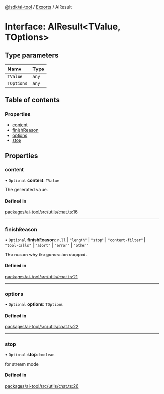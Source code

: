 [@isdk/ai-tool](../README.md) / [Exports](../modules.md) / AIResult

# Interface: AIResult\<TValue, TOptions\>

## Type parameters

| Name | Type |
| :------ | :------ |
| `TValue` | `any` |
| `TOptions` | `any` |

## Table of contents

### Properties

- [content](AIResult.md#content)
- [finishReason](AIResult.md#finishreason)
- [options](AIResult.md#options)
- [stop](AIResult.md#stop)

## Properties

### content

• `Optional` **content**: `TValue`

The generated value.

#### Defined in

[packages/ai-tool/src/utils/chat.ts:16](https://github.com/isdk/ai-tool.js/blob/c377a1408daee78a2484142b6d99ef7fbbec7c7c/src/utils/chat.ts#L16)

___

### finishReason

• `Optional` **finishReason**: ``null`` \| ``"length"`` \| ``"stop"`` \| ``"content-filter"`` \| ``"tool-calls"`` \| ``"abort"`` \| ``"error"`` \| ``"other"``

The reason why the generation stopped.

#### Defined in

[packages/ai-tool/src/utils/chat.ts:21](https://github.com/isdk/ai-tool.js/blob/c377a1408daee78a2484142b6d99ef7fbbec7c7c/src/utils/chat.ts#L21)

___

### options

• `Optional` **options**: `TOptions`

#### Defined in

[packages/ai-tool/src/utils/chat.ts:22](https://github.com/isdk/ai-tool.js/blob/c377a1408daee78a2484142b6d99ef7fbbec7c7c/src/utils/chat.ts#L22)

___

### stop

• `Optional` **stop**: `boolean`

for stream mode

#### Defined in

[packages/ai-tool/src/utils/chat.ts:26](https://github.com/isdk/ai-tool.js/blob/c377a1408daee78a2484142b6d99ef7fbbec7c7c/src/utils/chat.ts#L26)

